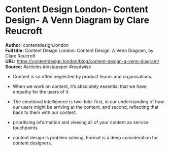 # Content Design London- Content Design- A Venn Diagram  by Clare Reucroft

**Author:** contentdesign.london  
**Full title:** Content Design London: Content Design: A Venn Diagram, by Clare Reucroft  
**URL:** https://contentdesign.london/blog/content-design-a-venn-diagram/  
**Source:** #articles #instapaper #readwise

- Content is so often neglected by product teams and organisations. 
   
- When we work on content, it’s absolutely essential that we have empathy for the users of it. 
   
- The emotional intelligence is two-fold: first, in our understanding of how our users might be arriving at the content, and second, reflecting that back to them with our content. 
   
- prioritising information and viewing all of your content as service touchpoints 
   
- content design is problem solving. Format is a deep consideration for content designers. 
   
